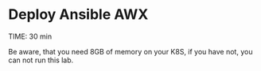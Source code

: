 # Deploy Ansible AWX
TIME: 30 min

Be aware, that you need 8GB of memory on your K8S, if you have not, you can not run this lab.


<!--stackedit_data:
eyJoaXN0b3J5IjpbNDAzMDA3MTU5LC0yODc3Mjg5OTZdfQ==
-->